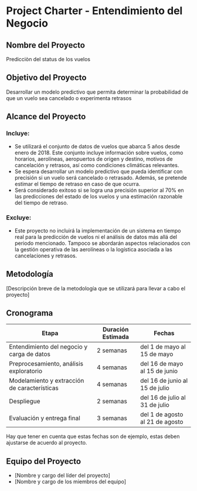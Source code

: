 # Project Charter - Entendimiento del Negocio

## Nombre del Proyecto

Predicciòn del status de los vuelos

## Objetivo del Proyecto

Desarrollar un modelo predictivo que permita determinar la probabilidad de que un vuelo sea cancelado o experimenta retrasos

## Alcance del Proyecto

### Incluye:

- Se utilizará el conjunto de datos de vuelos que abarca 5 años desde enero de 2018. Este conjunto incluye información sobre vuelos, como horarios, aerolíneas, aeropuertos de origen y destino, motivos de cancelación y retrasos, así como condiciones climáticas relevantes.
- Se espera desarrollar un modelo predictivo que pueda identificar con precisión si un vuelo será cancelado o retrasado. Además, se pretende estimar el tiempo de retraso en caso de que ocurra.
- Será considerado exitoso si se logra una precisión superior al 70% en las predicciones del estado de los vuelos y una estimación razonable del tiempo de retraso. 

### Excluye:

- Este proyecto no incluirá la implementación de un sistema en tiempo real para la predicción de vuelos ni el análisis de datos más allá del periodo mencionado. Tampoco se abordarán aspectos relacionados con la gestión operativa de las aerolíneas o la logística asociada a las cancelaciones y retrasos.

## Metodología

[Descripción breve de la metodología que se utilizará para llevar a cabo el proyecto]

## Cronograma

| Etapa | Duración Estimada | Fechas |
|------|---------|-------|
| Entendimiento del negocio y carga de datos | 2 semanas | del 1 de mayo al 15 de mayo |
| Preprocesamiento, análisis exploratorio | 4 semanas | del 16 de mayo al 15 de junio |
| Modelamiento y extracción de características | 4 semanas | del 16 de junio al 15 de julio |
| Despliegue | 2 semanas | del 16 de julio al 31 de julio |
| Evaluación y entrega final | 3 semanas | del 1 de agosto al 21 de agosto |

Hay que tener en cuenta que estas fechas son de ejemplo, estas deben ajustarse de acuerdo al proyecto.

## Equipo del Proyecto

- [Nombre y cargo del líder del proyecto]
- [Nombre y cargo de los miembros del equipo]
